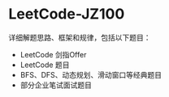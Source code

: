 # LeetCode-JZ100
详细解题思路、框架和规律，包括以下题目：
- LeetCode 剑指Offer
- LeetCode 题目
- BFS、DFS、动态规划、滑动窗口等经典题目
- 部分企业笔试面试题目

